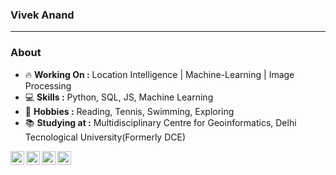 
### Vivek Anand <img src="https://github.com/hjnilsson/country-flags/blob/master/png250px/in.png" height=15px /> 

---------------------------------------------------------------------------------------------------------------------------------------------------------------------------------
### About

-  :fire: **Working On :** Location Intelligence | Machine-Learning | Image Processing 
-  :computer: **Skills :** Python, SQL, JS, Machine Learning 
-  :tennis: **Hobbies :** Reading, Tennis, Swimming, Exploring
-  :books: **Studying at :** Multidisciplinary Centre for Geoinformatics, Delhi Tecnological University(Formerly DCE)

<a href="https://www.linkedin.com/in/voodooedd/">
  <img align="left" alt="Vivek's LinkdeIN" width="22px" src="https://cdn.jsdelivr.net/npm/simple-icons@v3/icons/linkedin.svg" />
<a href="https://www.hackerrank.com/voodooed">
  <img align="left" alt="Vivek's Hackerank" width="22px" src="https://cdn.jsdelivr.net/npm/simple-icons@v3/icons/hackerrank.svg" />
  
<a href="https://www.linkedin.com/in/voodooedd/"><img align="left" alt="Vivek's LinkdeIN" width="22px" src="https://cdn.jsdelivr.net/npm/simple-icons@v3/icons/linkedin.svg" /><a href="https://www.hackerrank.com/voodooed"><img align="left" alt="Vivek's Hackerank" width="22px" src="https://cdn.jsdelivr.net/npm/simple-icons@v3/icons/hackerrank.svg" />
